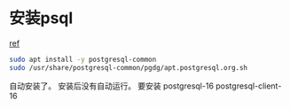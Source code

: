 # 安装psql
[ref](https://www.postgresql.org/download/linux/debian/)
```sh
sudo apt install -y postgresql-common
sudo /usr/share/postgresql-common/pgdg/apt.postgresql.org.sh
```
自动安装了。
安装后没有自动运行。
要安装
postgresql-16
postgresql-client-16
